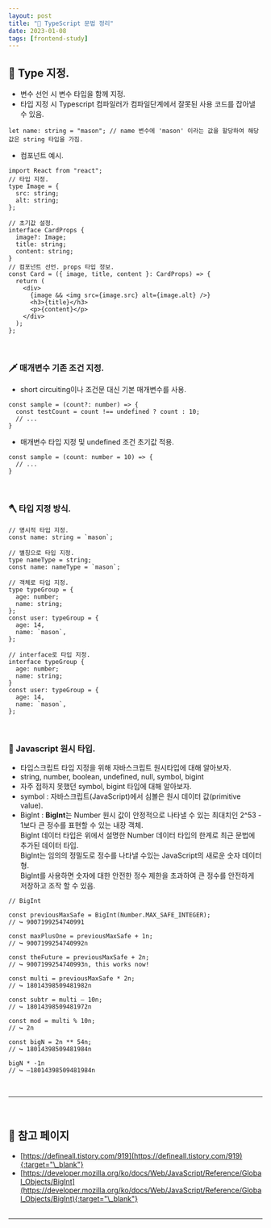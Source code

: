 ```yaml
---
layout: post
title: "🧮 TypeScript 문법 정리"
date: 2023-01-08
tags: [frontend-study]
---
```


## 🐛 Type 지정.

- 변수 선언 시 변수 타입을 함께 지정.
- 타입 지정 시 Typescript 컴파일러가 컴파일단계에서 잘못된 사용 코드를 잡아낼 수 있음.

```tsx
let name: string = "mason"; // name 변수에 'mason' 이라는 값을 할당하여 해당 값은 string 타입을 가짐.
```

- 컴포넌트 예시.

```tsx
import React from "react";
// 타입 지정.
type Image = {
  src: string;
  alt: string;
};

// 초기값 설정.
interface CardProps {
  image?: Image;
  title: string;
  content: string;
}
// 컴포넌트 선언. props 타입 정보.
const Card = ({ image, title, content }: CardProps) => {
  return (
    <div>
      {image && <img src={image.src} alt={image.alt} />}
      <h3>{title}</h3>
      <p>{content}</p>
    </div>
  );
};
```

<br/>

### 🗡 매개변수 기존 조건 지정.

- short circuiting이나 조건문 대신 기본 매개변수를 사용.

```
const sample = (count?: number) => {
  const testCount = count !== undefined ? count : 10;
  // ...
}
```

- 매개변수 타입 지정 및 undefined 조건 초기값 적용.

```
const sample = (count: number = 10) => {
  // ...
}
```

<br/>

### 🪓 타입 지정 방식.

```tsx
// 명시적 타입 지정.
const name: string = `mason`;

// 별칭으로 타입 지정.
type nameType = string;
const name: nameType = `mason`;

// 객체로 타입 지정.
type typeGroup = {
  age: number;
  name: string;
};
const user: typeGroup = {
  age: 14,
  name: `mason`,
};

// interface로 타입 지정.
interface typeGroup {
  age: number;
  name: string;
}
const user: typeGroup = {
  age: 14,
  name: `mason`,
};
```

<br/>

### 🔪 Javascript 원시 타입.

- 타입스크립트 타입 지정을 위해 자바스크립트 원시타입에 대해 알아보자.
- string, number, boolean, undefined, null, symbol, bigint
- 자주 접하지 못했던 symbol, bigint 타입에 대해 알아보자.
- symbol : 자바스크립트(JavaScript)에서 심볼은 원시 데이터 값(primitive value).
- BigInt : **BigInt**는 Number 원시 값이 안정적으로 나타낼 수 있는 최대치인 2^53 - 1보다 큰 정수를 표현할 수 있는 내장 객체.<br/>BigInt 데이터 타입은 위에서 설명한 Number 데이터 타입의 한계로 최근 문법에 추가된 데이터 타입.<br/>BigInt는 임의의 정밀도로 정수를 나타낼 수있는 JavaScript의 새로운 숫자 데이터형.<br/>BigInt를 사용하면 숫자에 대한 안전한 정수 제한을 초과하여 큰 정수를 안전하게 저장하고 조작 할 수 있음.

```tsx
// BigInt

const previousMaxSafe = BigInt(Number.MAX_SAFE_INTEGER);
// ↪ 9007199254740991

const maxPlusOne = previousMaxSafe + 1n;
// ↪ 9007199254740992n

const theFuture = previousMaxSafe + 2n;
// ↪ 9007199254740993n, this works now!

const multi = previousMaxSafe * 2n;
// ↪ 18014398509481982n

const subtr = multi – 10n;
// ↪ 18014398509481972n

const mod = multi % 10n;
// ↪ 2n

const bigN = 2n ** 54n;
// ↪ 18014398509481984n

bigN * -1n
// ↪ –18014398509481984n
```

<br/>

---

<br/>

## 🎫 참고 페이지

- [https://defineall.tistory.com/919](https://defineall.tistory.com/919){:target="\_blank"}
- [https://developer.mozilla.org/ko/docs/Web/JavaScript/Reference/Global_Objects/BigInt](https://developer.mozilla.org/ko/docs/Web/JavaScript/Reference/Global_Objects/BigInt){:target="\_blank"}
  <br/><br/>

---
